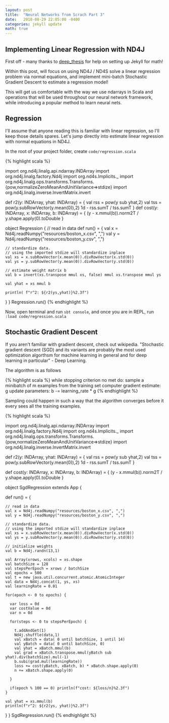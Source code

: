 ```yaml
---
layout: post
title:  "Neural Networks from Scrach Part 3"
date:   2018-08-29 22:05:00 -0400
categories: jekyll update
math: true
---
```




## Implementing Linear Regression with ND4J

First off - many thanks to [deep_thesis](http://deeplearningthesis.com/jekyll/mathematics/programming/2018/01/14/setting-up-jekyll.html) for help on setting up Jekyll for math!

Within this post, will focus on using ND4J / ND4S solve a linear regression problem via normal equations, and implement mini-batch Stochastic Gradient Descent to estimate a regression model!

This will get us comfortable with the way we use ndarrays in Scala and operations that will
be used throughout our neural network framework, while introducing a popular method to learn neural nets.  


## Regression

I'll assume that anyone reading this is familiar with linear regression, so I'll keep those details spares.  Let's jump directly into estimate linear regression with normal equations in ND4J.  

In the root of your project folder, create `code/regression.scala`

{% highlight scala %}

import org.nd4j.linalg.api.ndarray.INDArray
import org.nd4j.linalg.factory.Nd4j
import org.nd4s.Implicits._
import org.nd4j.linalg.ops.transforms.Transforms.{pow,normalizeZeroMeanAndUnitVariance=>stdize}
import org.nd4j.linalg.inverse.InvertMatrix.invert

def r2(y: INDArray, yhat: INDArray) = {
  val rss = pow(y sub yhat,2)
  val tss = pow(y.subRowVector(y.mean(0)),2)
  1d - rss.sumT / tss.sumT
}
def cost(y: INDArray, x: INDArray, b: INDArray) = {
 (y - x.mmul(b)).norm2T / y.shape.apply(0).toDouble
}

object Regression {
  // read in data
  def run() = {
    val x = Nd4j.readNumpy("resources/boston_x.csv", ",")
    val y = Nd4j.readNumpy("resources/boston_y.csv", ",")

    // standardize data.
    // using the imported stdize will standardize inplace
    val xs = x.subRowVector(x.mean(0)).divRowVector(x.std(0))
    val ys = y.subRowVector(y.mean(0)).divRowVector(y.std(0))

    // estimate weight matrix b
    val b = invert(xs.transpose mmul xs, false) mmul xs.transpose mmul ys

    val yhat = xs mmul b

    println( f"r^2: ${r2(ys,yhat)}%2.3f")
  }
}
Regression.run()
{% endhighlight %}

Now, open terminal and run `sbt console`, and once you are in REPL, run `:load code/regression.scala`

## Stochastic Gradient Descent

If you aren't familiar with gradient descent, check out wikipedia.  "Stochastic gradient descent (SGD) and its variants are probably the most used optimization algorthsm for machine learning in general and for deep learning in particular" - Deep Learning.  

The algorithm is as follows

{% highlight scala %}
while stopping criterion no met do:
  sample a minibatch of m examples from the training set
  computer gradient estimate: g
  update parameters: b -= learning_rate * g
{% endhighlight %}

Sampling could happen in such a way that the algorithm converges before it every sees all the training examples.  

{% highlight scala %}

import org.nd4j.linalg.api.ndarray.INDArray
import org.nd4j.linalg.factory.Nd4j
import org.nd4s.Implicits._
import org.nd4j.linalg.ops.transforms.Transforms.{pow,normalizeZeroMeanAndUnitVariance=>stdize}
import org.nd4j.linalg.inverse.InvertMatrix.invert

def r2(y: INDArray, yhat: INDArray) = {
  val rss = pow(y sub yhat,2)
  val tss = pow(y.subRowVector(y.mean(0)),2)
  1d - rss.sumT / tss.sumT
}

def cost(y: INDArray, x: INDArray, b: INDArray) = {
 (y - x.mmul(b)).norm2T / y.shape.apply(0).toDouble
}

object SgdRegression extends App {

  def run() = {

    // read in data
    val x = Nd4j.readNumpy("resources/boston_x.csv", ",")
    val y = Nd4j.readNumpy("resources/boston_y.csv", ",")

    // standardize data.  
    // using the imported stdize will standardize inplace
    val xs = x.subRowVector(x.mean(0)).divRowVector(x.std(0))
    val ys = y.subRowVector(y.mean(0)).divRowVector(y.std(0))

    // initialize weights
    val b = Nd4j.randn(13,1)

    val Array(xrows, xcols) = xs.shape
    val batchSize = 128
    val stepsPerEpoch = xrows / batchSize
    val epochs = 500
    val t = new java.util.concurrent.atomic.AtomicInteger
    val data = Nd4j.concat(1, ys, xs)
    val learningRate = 0.01

    for(epoch <- 0 to epochs) {

      var loss = 0d
      var costValue = 0d
      var n = 0d

      for(steps <- 0 to stepsPerEpoch) {

        t.addAndGet(1)
        Nd4j.shuffle(data,1)
        val xBatch = data( 0 until batchSize, 1 until 14)
        val yBatch = data( 0 until batchSize, 0)
        val yhat = xBatch.mmul(b)
        val grad = xBatch.transpose.mmul(yBatch sub yhat).div(batchSize).mul(-1)
        b.subi(grad.mul(learningRate))
        loss += cost(yBatch, xBatch, b) * xBatch.shape.apply(0)
        n += xBatch.shape.apply(0)

      }

      if(epoch % 100 == 0) println(f"cost: ${loss/n}%2.3f")
    }

    val yhat = xs.mmul(b)
    println(f"r^2: ${r2(ys, yhat)}%2.3f")
  }
}
SgdRegression.run()
{% endhighlight %}
